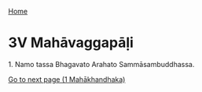 
[Home](/)

# 3V Mahāvaggapāḷi

1\. Namo tassa Bhagavato Arahato Sammāsambuddhassa.


[Go to next page (1 Mahākhandhaka)](1.md)


